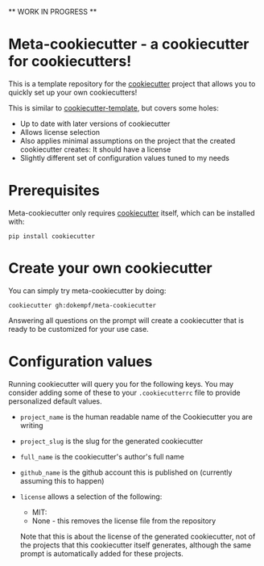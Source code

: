 ** WORK IN PROGRESS **

# Meta-cookiecutter - a cookiecutter for cookiecutters!

This is a template repository for the [cookiecutter](https://github.com/cookiecutter/cookiecutter) project
that allows you to quickly set up your own cookiecutters!

This is similar to [cookiecutter-template](https://github.com/eviweb/cookiecutter-template), but
covers some holes:

* Up to date with later versions of cookiecutter
* Allows license selection
* Also applies minimal assumptions on the project that the created cookiecutter creates: It should have a license
* Slightly different set of configuration values tuned to my needs
# Prerequisites

Meta-cookiecutter only requires [cookiecutter](https://github.com/cookiecutter/cookiecutter) itself, which can be installed with:

```
pip install cookiecutter
```

# Create your own cookiecutter

You can simply try meta-cookiecutter by doing:

```
cookiecutter gh:dokempf/meta-cookiecutter
```

Answering all questions on the prompt will create a cookiecutter
that is ready to be customized for your use case.

# Configuration values

Running cookiecutter will query you for the following keys. You may
consider adding some of these to your `.cookiecutterrc` file to provide
personalized default values.

* `project_name` is the human readable name of the Cookiecutter you are writing
* `project_slug` is the slug for the generated cookiecutter
* `full_name` is the cookiecutter's author's full name
* `github_name` is the github account this is published on (currently assuming this to happen)
* `license` allows a selection of the following:
  * MIT:
  * None - this removes the license file from the repository

  Note that this is about the license of the generated cookiecutter, not of the projects
  that this cookiecutter itself generates, although the same prompt is automatically added
  for these projects.
